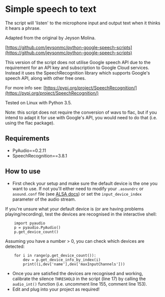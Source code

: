 # Simple speech to text

The script will 'listen' to the microphone input and output text when it thinks it hears a phrase.

Adapted from the original by Jeyson Molina.

[https://github.com/jeysonmc/python-google-speech-scripts](https://github.com/jeysonmc/python-google-speech-scripts)

This version of the script does not utilise Google speech API due to the requirement for an API key and subscription to Google Cloud services. Instead it uses the SpeechRecognition library which supports Google's speech API, along with other free ones.

For more info see: [https://pypi.org/project/SpeechRecognition/](https://pypi.org/project/SpeechRecognition/)

Tested on Linux with Python 3.5.

Note: this script does not require the conversion of wavs to flac, but if you intend to adapt it for use with Google's API, you would need to do that (i.e. using the flac package).

## Requirements

+ PyAudio==0.2.11
+ SpeechRecognition==3.8.1

## How to use

+ First check your setup and make sure the default device is the one you want to use. If not you'll either need to modify your `.asoundrc` or `asound.conf` file (see [ALSA docs](https://www.alsa-project.org/wiki/Asoundrc)) or set the `input_device_index` parameter of the audio stream. 

If you're unsure what your default device is (or are having problems playing/recording), test the devices are recognised in the interactive shell:

		import pyaudio
		p = pyaudio.PyAudio() 
		p.get_device_count()

Assuming you have a number > 0, you can check which devices are detected:

		for i in range(p.get_device_count()):
			dev = p.get_device_info_by_index(i)
			print((i,dev['name'],dev['maxInputChannels'])) 

+ Once you are satisfied the devices are recognised and working, calibrate the silence `THRESHOLD` in the script (line 17) by calling the `audio_int()` function (i.e. uncomment line 155, comment line 153).
+ Edit and plug into your project as required!
